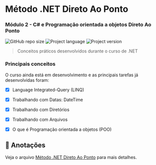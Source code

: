 # Método .NET Direto Ao Ponto

### Módulo 2 - C# e Programação orientada a objetos Direto Ao Ponto

![GitHub repo size](https://img.shields.io/github/repo-size/ketlynamora/README-template?style=for-the-badge)
![Project language](https://img.shields.io/badge/LANGUAGE-C%23-GREY?color=blue&style=for-the-badge)
![Project version](https://img.shields.io/badge/.NET%20VERSION-5.0-GREY?color=blue&style=for-the-badge)

> Conceitos práticos desenvolvidos durante o curso de .NET 

### Principais conceitos

O curso ainda está em desenvolvimento e as principais tarefas já desenvolvidas foram:

- [x] Language Integrated-Query (LINQ)
- [x] Trabalhando com Datas: DateTime
- [x] Trabalhando com Diretórios
- [x] Trabalhando com Arquivos
- [x] O que é Programação orientada a objetos (POO)


## 📝 Anotações

Veja o arquivo [Método .NET Direto Ao Ponto](https://fortunate-aerosteon-f80.notion.site/M-todo-NET-Direto-Ao-Ponto-1410c7229f014fe8b942ab18a435a06c) para mais detalhes.
